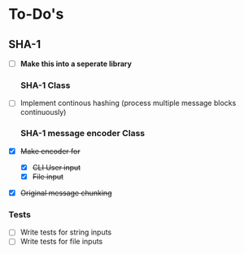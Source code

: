 # To-Do's

## SHA-1

- [ ] **Make this into a seperate library**

  ### SHA-1 Class

- [ ] Implement continous hashing (process multiple message blocks continuously)

  ### SHA-1 message encoder Class

- [x] ~~Make encoder for~~
  - [x] ~~CLI User input~~
  - [x] ~~File input~~
- [x] ~~Original message chunking~~

### Tests

- [ ] Write tests for string inputs
- [ ] Write tests for file inputs
